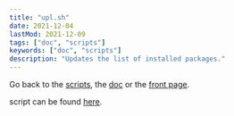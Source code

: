 ```yaml
---
title: "upl.sh"
date: 2021-12-04
lastMod: 2021-12-09 
tags: ["doc", "scripts"]
keywords: ["doc", "scripts"]
description: "Updates the list of installed packages."
---
```

Go back to the [scripts](/public/doc/config/scripts), the [doc](/public/doc/config) or the [front page](/public).  

script can be found [here](https://github.com/a2n-s/dotfiles/blob/main/scripts/upl.sh).
